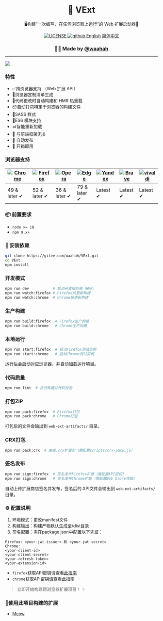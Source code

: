 <h1 align="center">🚀 VExt</h1>
<p align="center">🖥构建”一次编写，在任何浏览器上运行“的 Web 扩展启动器🔋</p>
<div align="center">
  <a href="https://github.com/waahah/VExt/blob/master/LICENSE">
    <img src="https://img.shields.io/github/license/waahah/VExt.svg" alt="LICENSE" />
  </a>
  <a href="https://github.com/waahah">
     <img src="https://img.shields.io/static/v1?label=%20&message=Github&style=flat-square&labelColor=black&color=4258dd&logo=github" alt="github" />
  </a>
  <a href="README_EN.md">English</a>
  <a href="README.md">简体中文</a>
</div>
<h3 align="center">🙋‍♂️ Made by <a href="https://www.waahah.xyz/about">@waahah</a></h3>
<hr />

![](https://raw.githubusercontent.com/wxt-dev/wxt/HEAD/docs/assets/cli-output.png)

### 特性
- ✅跨浏览器支持 （Web 扩展 API）
- 📄浏览器定制清单生成
- 🌈代码更改时自动构建和 HMR 热重载
- 📦自动打包特定于浏览器的构建文件
- 🥢SASS 样式
- 🎯ES6 模块支持
- 📊智能重新加载
- 🎨 与前端框架无关
- 🤖 自动发布
- 🥡 开箱即用

### 浏览器支持

| [![Chrome](https://raw.github.com/alrra/browser-logos/master/src/chrome/chrome_48x48.png)](/) | [![Firefox](https://raw.github.com/alrra/browser-logos/master/src/firefox/firefox_48x48.png)](/) | [![Opera](https://raw.github.com/alrra/browser-logos/master/src/opera/opera_48x48.png)](/) | [![Edge](https://raw.github.com/alrra/browser-logos/master/src/edge/edge_48x48.png)](/) | [![Yandex](https://raw.github.com/alrra/browser-logos/master/src/yandex/yandex_48x48.png)](/) | [![Brave](https://raw.github.com/alrra/browser-logos/master/src/brave/brave_48x48.png)](/) | [![vivaldi](https://raw.github.com/alrra/browser-logos/master/src/vivaldi/vivaldi_48x48.png)](/) |
| --------------------------------------------------------------------------------------------- | ------------------------------------------------------------------------------------------------ | ------------------------------------------------------------------------------------------ | --------------------------------------------------------------------------------------- | --------------------------------------------------------------------------------------------- | ------------------------------------------------------------------------------------------ | ------------------------------------------------------------------------------------------------ |
| 49 & later ✔                                                                                  | 52 & later ✔                                                                                     | 36 & later ✔                                                                               | 79 & later ✔                                                                            | Latest ✔                                                                                      | Latest ✔                                                                                   | Latest ✔                                                                                         |



### 📦 前置要求

- `node >= 18` 
- `npm 9.x+`


### 🔧 安装依赖

```bash
git clone https://gitee.com/waahah/VExt.git
cd VExt
npm install
```


### 开发模式

```bash
npm run dev           # 启动开发服务器（HMR）
npm run watch:firefox # Firefox热更新构建
npm run watch:chrome  # Chrome热更新构建
```


### 生产构建

```bash
npm run build:firefox  # Firefox生产构建
npm run build:chrome   # Chrome生产构建
```


### 本地运行

```bash
npm run start:firefox  # 启动Firefox测试实例
npm run start:chrome   # 启动Chrome测试实例
```
运行后会启动对应浏览器，并自动加载运行项目。


### 代码质量

```bash
npm run lint  # 执行构建并代码校验
```


### 打包ZIP
```bash
npm run pack:firefox  # Firefox打包
npm run pack:chrome   # Chrome打包
```
打包后的文件会输出到 `web-ext-artifacts/` 目录。


### CRX打包
```bash
npm run pack:crx  # 生成.crx扩展包（需配置scripts/crx-pack.js）
```


### 签名发布
```bash
npm run sign:firefox  # 签名发布Firefox扩展（需配置API密钥）
npm run sign:chrome   # 签名发布Chrome扩展（需配置Web Store凭据）
```
自动上传扩展商店签名并发布，签名后的.XPI文件会输出到 `web-ext-artifacts/` 目录。


### ⚙️ 配置说明
1. 环境模式：更改manifest文件
2. 构建输出：构建产物默认生成至/dist目录
3. 签名配置：需在package.json中配置以下凭证：
```
Firefox: <your-jwt-issuer> 和 <your-jwt-secret>
Chrome:
<your-client-id>
<your-client-secret>
<your-refresh-token>
<your-extension-id>
```
- `firefox`获取API密钥请查看[此指南](https://extensionworkshop.com/documentation/develop/web-ext-command-reference/#web-ext-sign)
- `chrome`获取API密钥请查看[此指南](https://github.com/fregante/chrome-webstore-upload-keys)


> 立即开始构建跨浏览器扩展项目！ ✨

### 🧹使用此项目构建的扩展
- [Meow](https://github.com/waahah/Meow)
